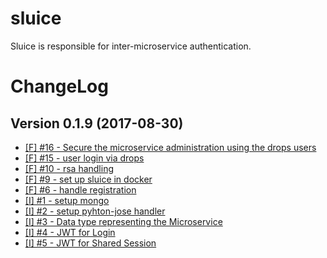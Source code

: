 # sluice
Sluice is responsible for inter-microservice authentication.

ChangeLog
=========

## Version 0.1.9 (2017-08-30)
* [[F] #16 - Secure the microservice administration using the drops users](https://github.com/Viva-con-Agua/sluice/issues/16)
* [[F] #15 - user login via drops](https://github.com/Viva-con-Agua/sluice/issues/15)
* [[F] #10 - rsa handling](https://github.com/Viva-con-Agua/sluice/issues/10)
* [[F] #9 - set up sluice in docker](https://github.com/Viva-con-Agua/sluice/issues/9)
* [[F] #6 - handle registration](https://github.com/Viva-con-Agua/sluice/issues/6)
* [[I] #1 - setup mongo](https://github.com/Viva-con-Agua/sluice/issues/1)
* [[I] #2 - setup pyhton-jose handler](https://github.com/Viva-con-Agua/sluice/issues/2)
* [[I] #3 - Data type representing the Microservice](https://github.com/Viva-con-Agua/sluice/issues/3)
* [[I] #4 - JWT for Login](https://github.com/Viva-con-Agua/sluice/issues/4)
* [[I] #5 - JWT for Shared Session](https://github.com/Viva-con-Agua/sluice/issues/5)

